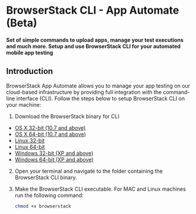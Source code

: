 # BrowserStack CLI - App Automate (Beta)

#### Set of simple commands to upload apps, manage your test executions and much more. Setup and use BrowserStack CLI for your automated mobile app testing


## Introduction
BrowserStack App Automate allows you to manage your app testing on our cloud-based infrastructure by providing full integration with the command-line interface (CLI). Follow the steps below to setup BrowserStack CLI on your machine:

1. Download the BrowserStack binary for CLI

  * [OS X 32-bit (10.7 and above)](https://browserstack.com/browserstack-cli/download?arch=386&file=browserstack&os=darwin&version=1.0.0)
  * [OS X 64-bit (10.7 and above)](https://browserstack.com/browserstack-cli/download?arch=amd64&file=browserstack&os=darwin&version=1.0.0)
  * [Linux 32-bit](https://browserstack.com/browserstack-cli/download?arch=386&file=browserstack&os=linux&version=1.0.0)
  * [Linux 64-bit](https://browserstack.com/browserstack-cli/download?arch=amd64&file=browserstack&os=linux&version=1.0.0)
  * [Windows 32-bit (XP and above)](https://browserstack.com/browserstack-cli/download?arch=386&file=browserstack.exe&os=windows&version=1.0.0)
  * [Windows 64-bit (XP and above)](https://browserstack.com/browserstack-cli/download?arch=amd64&file=browserstack.exe&os=windows&version=1.0.0)

2. Open your terminal and navigate to the folder containing the BrowserStack CLI binary.

3. Make the BrowserStack CLI executable. For MAC and Linux machines run the following command: 
   <br>
   ```bash
   chmod +x browserstack
   ``` 
